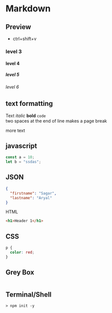 # Markdown

## Preview

- ctrl+shift+v

### level 3

#### level 4

##### level 5

###### level 6

## text formatting

Text _italic_ **bold** `code`  
two spaces at the end of line makes a page break

more text

## javascript

```js
const a = 10;
let b = "ssdas";
```

## JSON

```json
{
  "firstname": "Sagar",
  "lastname": "Aryal"
}
```

<div style="page-break-always:></div>

## HTML

```html
<h1>Header 1</h1>
```

## CSS

```css
p {
  color: red;
}
```

## Grey Box

```

```

## Terminal/Shell

```shell
> npm init -y

```
